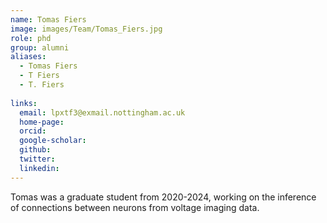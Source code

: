 ```yaml
---
name: Tomas Fiers
image: images/Team/Tomas_Fiers.jpg
role: phd
group: alumni
aliases:
  - Tomas Fiers
  - T Fiers
  - T. Fiers
    
links:
  email: lpxtf3@exmail.nottingham.ac.uk
  home-page: 
  orcid: 
  google-scholar: 
  github: 
  twitter: 
  linkedin: 
---
```


Tomas was a graduate student from 2020-2024, working on the inference of connections between neurons from voltage imaging data. 
